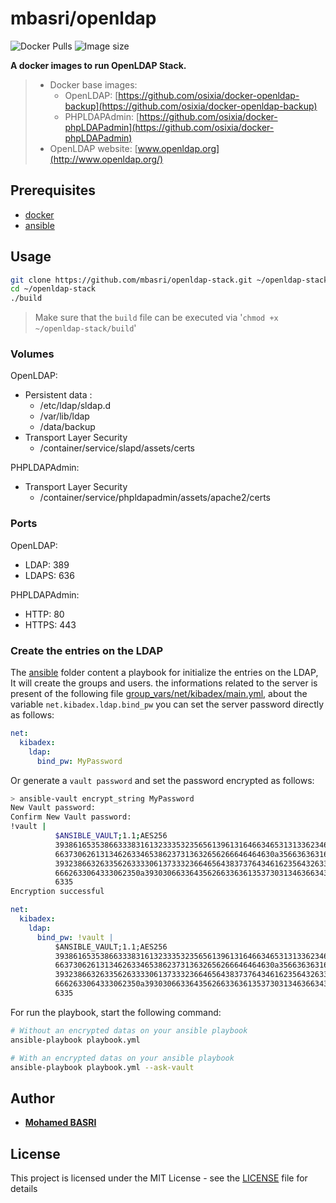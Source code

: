 # mbasri/openldap

![Docker Pulls](https://img.shields.io/docker/pulls/mbasri/openldap.svg)
![Image size](https://images.microbadger.com/badges/image/mbasri/openldap.svg)

**A docker images to run OpenLDAP Stack.**

> * Docker base images:
>   * OpenLDAP: [https://github.com/osixia/docker-openldap-backup](https://github.com/osixia/docker-openldap-backup)
>   * PHPLDAPAdmin: [https://github.com/osixia/docker-phpLDAPadmin](https://github.com/osixia/docker-phpLDAPadmin)
> * OpenLDAP website: [www.openldap.org](http://www.openldap.org/)

## Prerequisites

* [docker](https://www.google.com/search?q=how+to+install+docker)
* [ansible](https://www.google.com/search?q=how+to+install+ansible)

## Usage

```bash
git clone https://github.com/mbasri/openldap-stack.git ~/openldap-stack
cd ~/openldap-stack
./build
```

> Make sure that the `build` file can be executed via '`chmod +x ~/openldap-stack/build`'

### Volumes

OpenLDAP:

* Persistent data :
  * /etc/ldap/sldap.d
  * /var/lib/ldap
  * /data/backup
* Transport Layer Security
  * /container/service/slapd/assets/certs

PHPLDAPAdmin:

* Transport Layer Security
  * /container/service/phpldapadmin/assets/apache2/certs

### Ports

OpenLDAP:

* LDAP: 389
* LDAPS: 636

PHPLDAPAdmin:

* HTTP: 80
* HTTPS: 443

### Create the entries on the LDAP

The [ansible](./ansible) folder content a playbook for initialize the entries on the LDAP, It will create the groups and users.
the informations related to the server is present of the following file [group_vars/net/kibadex/main.yml](./ansible//group_vars/net/kibadex/main.yml), about the variable `net.kibadex.ldap.bind_pw` you can set the server password directly as follows:

```yml
net:
  kibadex:
    ldap:
      bind_pw: MyPassword
```

Or generate a `vault password` and set the password encrypted as follows:

```bash
> ansible-vault encrypt_string MyPassword
New Vault password:
Confirm New Vault password:
!vault |
          $ANSIBLE_VAULT;1.1;AES256
          39386165353866333831613233353235656139613164663465313133623461653663663332346135
          6637306261313462633465386237313632656266646464630a356636363161326262623335646639
          39323866326335626333306137333236646564383737643461623564326338663962653164386361
          6662633064333062350a393030663364356266336361353730313463663437326337393337623031
          6335
Encryption successful
```

```yml
net:
  kibadex:
    ldap:
      bind_pw: !vault |
          $ANSIBLE_VAULT;1.1;AES256
          39386165353866333831613233353235656139613164663465313133623461653663663332346135
          6637306261313462633465386237313632656266646464630a356636363161326262623335646639
          39323866326335626333306137333236646564383737643461623564326338663962653164386361
          6662633064333062350a393030663364356266336361353730313463663437326337393337623031
          6335
```

For run the playbook, start the following command:

```bash
# Without an encrypted datas on your ansible playbook
ansible-playbook playbook.yml

# With an encrypted datas on your ansible playbook
ansible-playbook playbook.yml --ask-vault
```

## Author

* [**Mohamed BASRI**](https://github.com/mbasri)

## License

This project is licensed under the MIT License - see the [LICENSE](./LICENSE) file for details
